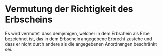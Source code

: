 # Vermutung der Richtigkeit des Erbscheins

Es wird vermutet, dass demjenigen, welcher in dem Erbschein als Erbe bezeichnet ist, das in dem Erbschein angegebene Erbrecht zustehe und dass er nicht durch andere als die angegebenen Anordnungen beschränkt sei.